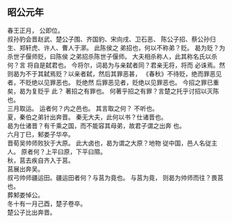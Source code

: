 ## 昭公元年
春王正月， 公即位。  
叔孙豹会晋赵武、楚公子围、齐国豹、宋向戌、卫石恶、
陈公子招、蔡公孙归生、郑轩虎、许人、曹人于漷。 此陈侯之
弟招也，何以不称弟？贬。 曷为贬？为杀世子偃师贬，曰陈侯
之弟招杀陈世子偃师。 大夫相杀称人，此其称名氏以杀何？言
将自是弑君也。 今将尔，词曷为与亲弑者同？君亲无将，将而
必诛焉。然则曷为不于其弑焉贬？以亲者弑，然后其罪恶甚，
《春秋》不待贬，绝而罪恶见者，不贬绝以见罪恶也。 贬绝然
后罪恶见者，贬绝以见罪恶也。 今招之罪已重矣，曷为复贬乎
此？ 著招之有罪也。 何著乎招之有罪？言楚之托乎讨招以灭陈
也。  
三月取运。 运者何？内之邑也。 其言取之何？ 不听也。  
夏，秦伯之弟针出奔晋。 秦无大夫，此何以书？仕诸晋也。  
曷为仕诸晋？有千乘之国，而不能容其母弟，故君子谓之出奔
也。  
六月丁巳，邾娄子华卒。  
晋荀吴帅师败狄于大原。 此大卤也，曷为谓之大原？地物
従中国，邑人名従主人。 原者何？上平曰原，下平曰隰。  
秋，莒去疾自齐入于莒。  
莒展出奔吴。  
叔弓帅师疆运田。疆运田者何？与莒为竟也。 与莒为竟，
则曷为帅师而往？畏莒也。  
葬邾娄悼公。  
冬十有一月己酉，楚子卷卒。  
楚公子比出奔晋。  

